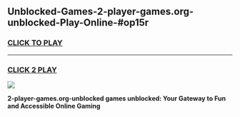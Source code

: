 
## Unblocked-Games-2-player-games.org-unblocked-Play-Online-#op15r
<h3>
<a href="https://premium.freeplayer.one?title=2-player-games.org-unblocked&ref=27F">CLICK TO PLAY</a></h3>
<hr>

<h3>
<a href="https://premium.freeplayer.one?title=2-player-games.org-unblocked&ref=27F">CLICK 2 PLAY</a>
  
</h3>

<a href="https://premium.freeplayer.one?title=2-player-games.org-unblocked&ref=27F"><img src="https://clearcache.store/games.png"></a>


**2-player-games.org-unblocked games unblocked: Your Gateway to Fun and Accessible Online Gaming**
